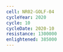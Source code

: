 ```yaml
---
cell: NR02-GOLF-04
cycleYear: 2020
cycle: 10
cycleDate: 2020-10
resistance: 1300000
enlightened: 385000
---
```

